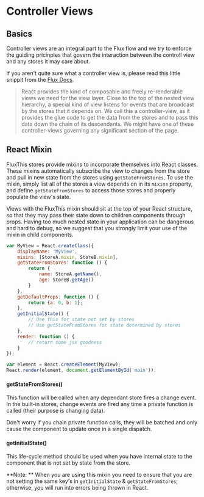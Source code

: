 # Controller Views

## Basics
Controller views are an integral part to the Flux flow and we
try to enforce the guiding pricinples that govern the interaction
between the controll view and any stores it may care about.

If you aren't quite sure what a controller view is, please
read this little snippit from the [Flux Docs](http://facebook.github.io/flux/docs/overview.html#views-and-controller-views).

>React provides the kind of composable and freely re-renderable
views we need for the view layer. Close to the top of the
nested view hierarchy, a special kind of view listens for
events that are broadcast by the stores that it depends on.
We call this a controller-view, as it provides the glue code to
get the data from the stores and to pass this data down the chain
of its descendants. We might have one of these controller-views
governing any significant section of the page.

## React Mixin

FluxThis stores provide mixins to incorporate themselves into React classes.
These mixins automatically subscribe the view to changes from the store and
pull in new state from the stores using `getStateFromStores`.
To use the mixin, simply list all of the stores a view depends on in its `mixins`
property, and define `getStateFromStores` to access those stores and properly
populate the view's state.

Views with the FluxThis mixin should sit at the top of your React structure, so
that they may pass their state down to children components through props. Having
too much nested state in your application can be dangerous and hard to debug, so
we suggest that you strongly limit your use of the mixin in child components.

```js
var MyView = React.createClass({
	displayName: 'MyView',
	mixins: [StoreA.mixin, StoreB.mixin],
	getStateFromStores: function () {
		return {
			name: StoreA.getName(),
			age: StoreB.getAge()
		}
	},
	getDefaultProps: function () {
		return {a: 0, b: 1};
	},
	getInitialState() {
	    // Use this for state not set by stores
	    // Use getStateFromStores for state determined by stores
	},
	render: function () {
		// return some jsx goodness
	}
});

var element = React.createElement(MyView);
React.render(element, document.getElementById('main'));
```

#### getStateFromStores()

This function will be called when any dependant store fires a change event. In
the built-in stores, change events are fired any time a private function is
called (their purpose is changing data).

Don't worry if you chain private function calls, they will be batched
and only cause the component to update once in a single dispatch.

#### getInitialState()

This life-cycle method should be used when you have internal state
to the component that is not set by state from the store. 

**Note: ** When you are using this mixin you need to ensure that you are not
setting the same key's in `getInitialState` & `getStateFromStores`;
otherwise, you will run into errors being thrown in React. 

